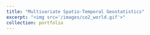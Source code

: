 ```yaml
---
title: "Multivariate Spatio-Temporal Geostatistics"
excerpt: "<img src='/images/co2_world.gif'>"
collection: portfolio
---
```

